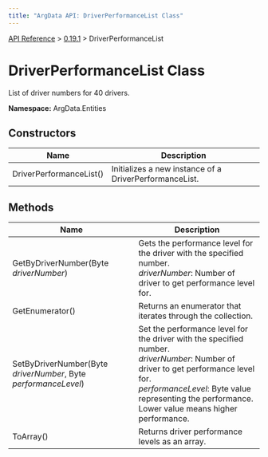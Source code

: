 ```yaml
---
title: "ArgData API: DriverPerformanceList Class"
---
```


[API Reference](/argdata/api/) &gt; [0.19.1](/argdata/api/0.19.1/) &gt; DriverPerformanceList

# DriverPerformanceList Class

List of driver numbers for 40 drivers.

**Namespace:** ArgData.Entities

## Constructors

<table class="table table-bordered table-striped ">
<thead>
  <tr>
    <th>Name</th>
    <th>Description</th>
  </tr>
</thead>
<tbody>
  <tr>
    <td>DriverPerformanceList()</td>
    <td>Initializes a new instance of a DriverPerformanceList.</td>
  </tr>
</tbody>
</table>


## Methods

<table class="table table-bordered table-striped ">
<thead>
  <tr>
    <th>Name</th>
    <th>Description</th>
  </tr>
</thead>
<tbody>
  <tr>
    <td>GetByDriverNumber(Byte <em>driverNumber</em>)</td>
    <td>Gets the performance level for the driver with the specified number.<br /><em>driverNumber</em>: Number of driver to get performance level for.<br /></td>
  </tr>
  <tr>
    <td>GetEnumerator()</td>
    <td>Returns an enumerator that iterates through the collection.</td>
  </tr>
  <tr>
    <td>SetByDriverNumber(Byte <em>driverNumber</em>, Byte <em>performanceLevel</em>)</td>
    <td>Set the performance level for the driver with the specified number.<br /><em>driverNumber</em>: Number of driver to get performance level for.<br /><em>performanceLevel</em>: Byte value representing the performance. Lower value means higher performance.<br /></td>
  </tr>
  <tr>
    <td>ToArray()</td>
    <td>Returns driver performance levels as an array.</td>
  </tr>
</tbody>
</table>


